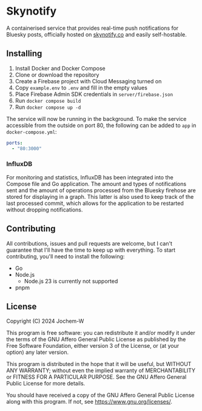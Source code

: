 # Skynotify

A containerised service that provides real-time push notifications for Bluesky
posts, officially hosted on [skynotify.co](https://skynotify.co/) and easily
self-hostable.

## Installing

1. Install Docker and Docker Compose
2. Clone or download the repository
3. Create a Firebase project with Cloud Messaging turned on
4. Copy `example.env` to `.env` and fill in the empty values
5. Place Firebase Admin SDK credentials in `server/firebase.json`
6. Run `docker compose build`
7. Run `docker compose up -d`

The service will now be running in the background. To make the service
accessible from the outside on port 80, the following can be added to `app` in
`docker-compose.yml`:

```yml
ports:
  - "80:3000"
```

### InfluxDB

For monitoring and statistics, InfluxDB has been integrated into the Compose
file and Go application. The amount and types of notifications sent and the
amount of operations processed from the Bluesky firehose are stored for
displaying in a graph. This latter is also used to keep track of the last
processed commit, which allows for the application to be restarted without
dropping notifications.

## Contributing

All contributions, issues and pull requests are welcome, but I can't guarantee
that I'll have the time to keep up with everything. To start contributing,
you'll need to install the following:

- Go
- Node.js
  - Node.js 23 is currently not supported
- pnpm

## License

Copyright (C) 2024 Jochem-W

This program is free software: you can redistribute it and/or modify it under
the terms of the GNU Affero General Public License as published by the Free
Software Foundation, either version 3 of the License, or (at your option) any
later version.

This program is distributed in the hope that it will be useful, but WITHOUT ANY
WARRANTY; without even the implied warranty of MERCHANTABILITY or FITNESS FOR A
PARTICULAR PURPOSE. See the GNU Affero General Public License for more details.

You should have received a copy of the GNU Affero General Public License along
with this program. If not, see <https://www.gnu.org/licenses/>.
